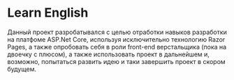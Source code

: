 # Learn English

Данный проект разробатывался с целью отработки навыков разработки на платфоме ASP.Net Core, используя исключительно технологию Razor Pages, а также опробовать себя в роли
front-end верстальщика (пока на двоечку с плюсом), а также использовать проект в дальнейшем и, возможно, попытаться развить идею и таки завершить проект в скором будущем.
